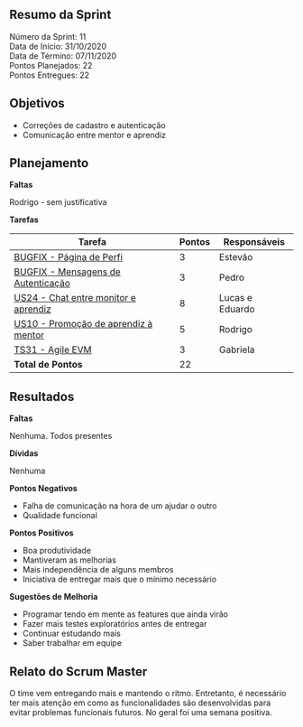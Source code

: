 
## Resumo da Sprint

Número da Sprint:  11<br>
Data de Início:  31/10/2020 <br>
Data de Término: 07/11/2020 <br>
Pontos Planejados:  22<br>
Pontos Entregues:  22<br>

## Objetivos

- Correções de cadastro e autenticação
- Comunicação entre mentor e aprendiz

## Planejamento

**Faltas** 

Rodrigo - sem justificativa

**Tarefas**

|Tarefa   | Pontos | Responsáveis|
| ------------------------------------------------------------------------------------------------------- | -- | ---|
| [BUGFIX - Página de Perfi](https://github.com/fga-eps-mds/2020.1-Minacademy-Wiki/issues/87)             | 3  | Estevão|
| [BUGFIX - Mensagens de Autenticação](https://github.com/fga-eps-mds/2020.1-Minacademy-Wiki/issues/86)   | 3  | Pedro|
| [US24 - Chat entre monitor e aprendiz](https://github.com/fga-eps-mds/2020.1-Minacademy-Wiki/issues/85) | 8  | Lucas e Eduardo|
| [US10 - Promoção de aprendiz à mentor](https://github.com/fga-eps-mds/2020.1-Minacademy-Wiki/issues/84) | 5  | Rodrigo|
| [TS31 - Agile EVM](https://github.com/fga-eps-mds/2020.1-Minacademy-Wiki/issues/88)                     | 3  | Gabriela|
| **Total de Pontos**                                                                                                    | 22 | |


## Resultados

**Faltas** 

Nenhuma. Todos presentes

**Dívidas**

Nenhuma


**Pontos Negativos**

- Falha de comunicação na hora de um ajudar o outro
- Qualidade funcional

**Pontos Positivos**

- Boa produtividade
- Mantiveram as melhorias
- Mais independência de alguns membros
- Iniciativa de entregar mais que o mínimo necessário

**Sugestões de Melhoria**

- Programar tendo em mente as features que ainda virão
- Fazer mais testes exploratórios antes de entregar
- Continuar estudando mais
- Saber trabalhar em equipe


## Relato do Scrum Master

O time vem entregando mais e mantendo o ritmo. Entretanto, é necessário ter mais atenção em como as funcionalidades são desenvolvidas para evitar problemas funcionais futuros. No geral foi uma semana positiva.

